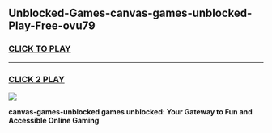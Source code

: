 
## Unblocked-Games-canvas-games-unblocked-Play-Free-ovu79
<h3>
<a href="https://premium76.site?title=canvas-games-unblocked&ref=20A">CLICK TO PLAY</a></h3>
<hr>

<h3>
<a href="https://premium76.site?title=canvas-games-unblocked&ref=20A">CLICK 2 PLAY</a>
  
</h3>

<a href="https://premium76.site?title=canvas-games-unblocked&ref=20A"><img src="https://clearcache.store/games.png"></a>


**canvas-games-unblocked games unblocked: Your Gateway to Fun and Accessible Online Gaming**
